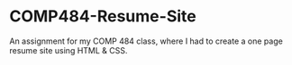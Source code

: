 # COMP484-Resume-Site
An assignment for my COMP 484 class, where I had to create a one page resume site using HTML &amp; CSS. 
